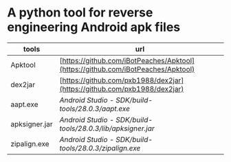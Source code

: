 # A python tool for reverse engineering Android apk files
| tools | url |
| ----- | ----- |
| Apktool | [https://github.com/iBotPeaches/Apktool](https://github.com/iBotPeaches/Apktool) |
| dex2jar | [https://github.com/pxb1988/dex2jar](https://github.com/pxb1988/dex2jar) |
| aapt.exe | _Android Studio - SDK/build-tools/28.0.3/aapt.exe_ |
| apksigner.jar |  _Android Studio - SDK/build-tools/28.0.3/lib/apksigner.jar_ |
| zipalign.exe |  _Android Studio - SDK/build-tools/28.0.3/zipalign.exe_ |